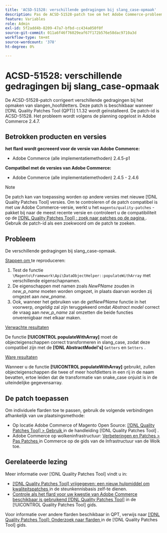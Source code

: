 ```yaml
---
title: 'ACSD-51528: verschillende gedragingen bij slang_case-opmaak'
description: Pas de ACSD-51528-patch toe om het Adobe Commerce-probleem op te lossen, waarbij er verschillende gedragingen optreden voor slang_case-opmaak.
feature: Variables
role: Admin
exl-id: 5f2add4b-8209-47a7-bfbd-cc434a050f0f
source-git-commit: 011a6f46f76029eaf67f172b576e58dac9710a3d
workflow-type: tm+mt
source-wordcount: '378'
ht-degree: 0%

---
```


# ACSD-51528: verschillende gedragingen bij slang_case-opmaak

De ACSD-51528-patch corrigeert verschillende gedragingen bij het opmaken van slangen_hoofdletters. Deze patch is beschikbaar wanneer [!DNL Quality Patches Tool (QPT)] 1.1.32 wordt geïnstalleerd. De patch-id is ACSD-51528. Het probleem wordt volgens de planning opgelost in Adobe Commerce 2.4.7.

## Betrokken producten en versies

**het flard wordt gecreeerd voor de versie van Adobe Commerce:**

* Adobe Commerce (alle implementatiemethoden) 2.4.5-p1

**Compatibel met de versies van Adobe Commerce:**

* Adobe Commerce (alle implementatiemethoden) 2.4.5 - 2.4.6

>[!NOTE]
>
>De patch kan van toepassing worden op andere versies met nieuwe [!DNL Quality Patches Tool] versies. Om te controleren of de patch compatibel is met uw Adobe Commerce-versie, werkt u het `magento/quality-patches` -pakket bij naar de meest recente versie en controleert u de compatibiliteit op de [[!DNL Quality Patches Tool] : zoek naar patches op de pagina ](https://experienceleague.adobe.com/tools/commerce-quality-patches/index.html) . Gebruik de patch-id als een zoekwoord om de patch te zoeken.

## Probleem

De verschillende gedragingen bij slang_case-opmaak.

<u> Stappen om </u> te reproduceren:

1. Test de functie `\Magento\Framework\Api\DataObjectHelper::populateWithArray` met verschillende eigenschapnamen.
1. De eigenschappen met namen zoals *NewPName* zouden in *new_p_name* moeten worden omgezet, in plaats daarvan worden zij omgezet aan *new_pname*.
1. Ook, wanneer het gebruiken van de *getNewPName* functie in het voorwerp, *ongeldig* zal zijn teruggekeerd omdat *Abstract model* correct de vraag aan *new_p_name* zal omzetten die beide functies onverenigbaar met elkaar maken.

<u> Verwachte resultaten </u>

De functie **[!UICONTROL populateWithArray]** moet de objecteigenschappen correct transformeren in slang_case, zodat deze compatibel zijn met de **[!DNL AbstractModel's]** `Getters` en `Setters` .

<u> Ware resultaten </u>

Wanneer u de functie **[!UICONTROL populateWithArray]** gebruikt, zullen objecteigenschappen die twee of meer hoofdletters in een rij in de naam bevatten, ertoe leiden dat de transformatie van snake_case onjuist is in de uiteindelijke gegevensarray.

## De patch toepassen

Om individuele flarden toe te passen, gebruik de volgende verbindingen afhankelijk van uw plaatsingsmethode:

* Op locatie Adobe Commerce of Magento Open Source: [[!DNL Quality Patches Tool] > Gebruik ](/help/tools/quality-patches-tool/usage.md) in de handleiding [!DNL Quality Patches Tool] .
* Adobe Commerce op wolkeninfrastructuur: [ Verbeteringen en Patches > Pas Patches ](https://experienceleague.adobe.com/docs/commerce-cloud-service/user-guide/develop/upgrade/apply-patches.html) in Commerce op de gids van de Infrastructuur van de Wolk toe.

## Gerelateerde lezing

Meer informatie over [!DNL Quality Patches Tool] vindt u in:

* [[!DNL Quality Patches Tool]  vrijgegeven: een nieuw hulpmiddel om kwaliteitspatches ](https://experienceleague.adobe.com/en/docs/commerce-operations/tools/quality-patches-tool/quality-patches-tool-to-self-serve-quality-patches) in de steunkennisbasis zelf-te dienen.
* [ Controle als het flard voor uw kwestie van Adobe Commerce beschikbaar is gebruikend  [!DNL Quality Patches Tool]](/help/tools/quality-patches-tool/patches-available-in-qpt/check-patch-for-magento-issue-with-magento-quality-patches.md) in de [!UICONTROL Quality Patches Tool] gids.


Voor informatie over andere flarden beschikbaar in QPT, verwijs naar [[!DNL Quality Patches Tool]: Onderzoek naar flarden ](https://experienceleague.adobe.com/tools/commerce-quality-patches/index.html) in de [!DNL Quality Patches Tool] gids.
